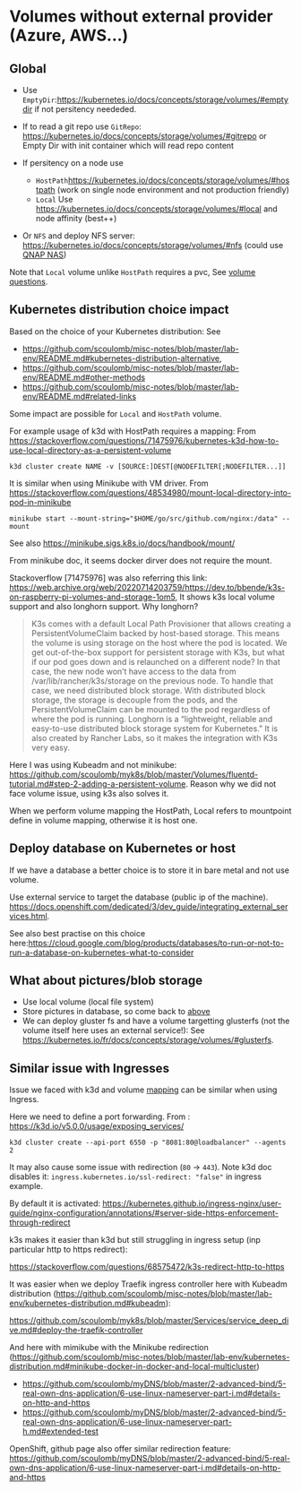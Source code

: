 # Volumes without external provider (Azure, AWS...)

## Global

- Use `EmptyDir`:https://kubernetes.io/docs/concepts/storage/volumes/#emptydir if not persitency neededed.
- If to read a git repo use `GitRepo`: https://kubernetes.io/docs/concepts/storage/volumes/#gitrepo or Empty Dir with init container which will read repo content
- If persitency on a node use
	- `HostPath`https://kubernetes.io/docs/concepts/storage/volumes/#hostpath (work on single node environment and not production friendly)
	- `Local` Use https://kubernetes.io/docs/concepts/storage/volumes/#local and node affinity (best++)
	
- Or `NFS` and deploy NFS server: https://kubernetes.io/docs/concepts/storage/volumes/#nfs (could use [QNAP NAS](https://github.com/scoulomb/misc-notes/blob/master/NAS-setup/README.md))


Note that `Local` volume unlike `HostPath` requires a pvc,
See [volume questions](./volume4question.md#1-emptydir-and-pvc).

<!-- ok clear -->
<!-- when using docker in local close to hostpath/local -->
<!-- OK -->

## Kubernetes distribution choice impact

Based on the choice of your Kubernetes distribution: 
See 
- https://github.com/scoulomb/misc-notes/blob/master/lab-env/README.md#kubernetes-distribution-alternative,
- https://github.com/scoulomb/misc-notes/blob/master/lab-env/README.md#other-methods
- https://github.com/scoulomb/misc-notes/blob/master/lab-env/README.md#related-links

Some impact are possible for `Local` and `HostPath` volume.

For example usage of k3d with HostPath requires a mapping:
From https://stackoverflow.com/questions/71475976/kubernetes-k3d-how-to-use-local-directory-as-a-persistent-volume

````
k3d cluster create NAME -v [SOURCE:]DEST[@NODEFILTER[;NODEFILTER...]]
````

It is similar when using Minikube with VM driver.
From https://stackoverflow.com/questions/48534980/mount-local-directory-into-pod-in-minikube

````
minikube start --mount-string="$HOME/go/src/github.com/nginx:/data" --mount
````

See also https://minikube.sigs.k8s.io/docs/handbook/mount/

From minikube doc, it seems docker dirver does not require the mount.

Stackoverflow [71475976] was also referring this link: https://web.archive.org/web/20220714203759/https://dev.to/bbende/k3s-on-raspberry-pi-volumes-and-storage-1om5,
It shows k3s local volume support and also longhorn support. Why longhorn?
> K3s comes with a default Local Path Provisioner that allows creating a PersistentVolumeClaim backed by host-based storage. This means the volume is using storage on the host where the pod is located.
> We get out-of-the-box support for persistent storage with K3s, but what if our pod goes down and is relaunched on a different node?
> In that case, the new node won’t have access to the data from /var/lib/rancher/k3s/storage on the previous node. To handle that case, we need distributed block storage.
> With distributed block storage, the storage is decouple from the pods, and the PersistentVolumeClaim can be mounted to the pod regardless of where the pod is running.
> Longhorn is a “lightweight, reliable and easy-to-use distributed block storage system for Kubernetes.” It is also created by Rancher Labs, so it makes the integration with K3s very easy.


Here I was using Kubeadm and not minikube: https://github.com/scoulomb/myk8s/blob/master/Volumes/fluentd-tutorial.md#step-2-adding-a-persistent-volume.
Reason why we did not face volume issue, using k3s also solves it. <!-- what was done for Antibes tri -->

When we perform volume mapping the HostPath, Local refers to mountpoint define in volume mapping, otherwise it is host one. 


## Deploy database on Kubernetes or host

If we have a database a better choice is to store it in bare metal and not use volume.
<!-- what was done for antibes tri -->

Use external service to target the database (public ip of the machine).
https://docs.openshift.com/dedicated/3/dev_guide/integrating_external_services.html.

<!-- 127.0.0.1 may not work if ingress run in docker, similar issue in https://github.com/open-denon-heos/remote-control#default-setup-explanation-in-docker, similar to nas public ip or private ip, when use public IP NAT rules applies even if in box WIFI, only exception is public ip on port 80 when in box WIFI, it routes 192.169.1.1, if NAT rule with port 80 in source is not defined, tested OK -->


See also best practise on this choice here:https://cloud.google.com/blog/products/databases/to-run-or-not-to-run-a-database-on-kubernetes-what-to-consider

## What about pictures/blob storage

- Use local volume (local file system) <!-- what was done for Antibes tri -->
- Store pictures in database, so come back to [above](#deploy-database-on-kubernetes-or-host) 
- We can deploy gluster fs and have a volume targetting glusterfs (not the volume itself here uses an external service!):
See https://kubernetes.io/fr/docs/concepts/storage/volumes/#glusterfs.

## Similar issue with Ingresses

Issue we faced with k3d and volume [mapping](#kubernetes-distribution-choice-impact) can be similar when using Ingress.

Here we need to define a port forwarding.
From : https://k3d.io/v5.0.0/usage/exposing_services/

````
k3d cluster create --api-port 6550 -p "8081:80@loadbalancer" --agents 2
````

It may also cause some issue with redirection (`80` -> `443`).
Note k3d doc disables it: `ingress.kubernetes.io/ssl-redirect: "false"` in ingress example.

By default it is activated: https://kubernetes.github.io/ingress-nginx/user-guide/nginx-configuration/annotations/#server-side-https-enforcement-through-redirect

k3s makes it easier than k3d but still struggling in ingress setup (inp particular http to https redirect): 

https://stackoverflow.com/questions/68575472/k3s-redirect-http-to-https <!-- what was done for Antibes tri --> <!-- stop -->


It was easier when we deploy Traefik ingress controller here with Kubeadm distribution (https://github.com/scoulomb/misc-notes/blob/master/lab-env/kubernetes-distribution.md#kubeadm):
<!-- kubeadm because vagrant@k8sMaster -->
https://github.com/scoulomb/myk8s/blob/master/Services/service_deep_dive.md#deploy-the-traefik-controller

And here with mimikube with the Minikube redirection (https://github.com/scoulomb/misc-notes/blob/master/lab-env/kubernetes-distribution.md#minikube-docker-in-docker-and-local-multicluster)
- https://github.com/scoulomb/myDNS/blob/master/2-advanced-bind/5-real-own-dns-application/6-use-linux-nameserver-part-i.md#details-on-http-and-https
- https://github.com/scoulomb/myDNS/blob/master/2-advanced-bind/5-real-own-dns-application/6-use-linux-nameserver-part-h.md#extended-test

OpenShift, github page also offer similar redirection feature: https://github.com/scoulomb/myDNS/blob/master/2-advanced-bind/5-real-own-dns-application/6-use-linux-nameserver-part-i.md#details-on-http-and-https

<!--
See details on OpenShift insecure edge termination policy at: private_script/blob/main/sei-auto/certificate/insecureEdgeTerminationPolicy-appendix.md
-->

<!-- ccm somebody disables http without redirect osef-->
